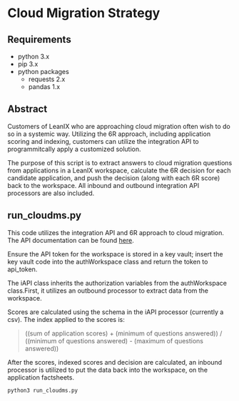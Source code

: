 # Cloud Migration Strategy

## Requirements
- python 3.x  
- pip 3.x
- python packages
  - requests 2.x
  - pandas 1.x


## Abstract
Customers of LeanIX who are approaching cloud migration often wish to do so in a systemic way.  Utilizing the 6R approach, including application scoring and indexing, customers can utilize the integration API to programmitcally apply a customized solution.

The purpose of this script is to extract answers to cloud migration questions from applications in a LeanIX workspace, calculate the 6R decision for each candidate application, and push the decision (along with each 6R score) back to the workspace.  All inbound and outbound integration API processors are also included.

## run_cloudms.py

This code utilizes the integration API and 6R approach to cloud migration.  The API documentation can be found [here](https://docs.leanix.net/docs/integration-api). 

Ensure the API token for the workspace is stored in a key vault; insert the key vault code into the authWorkspace class and return the token to api_token.

The iAPI class inherits the authorization variables from the authWorkspace class.First, it utilizes an outbound processor to extract data from the workspace.

Scores are calculated using the schema in the iAPI processor (currently a csv).  The index applied to the scores is:

>((sum of application scores) + (minimum of questions answered)) / ((minimum of questions answered) - (maximum of questions answered))


After the scores, indexed scores and decision are calculated, an inbound processor is utilized to put the data back into the workspace, on the application factsheets. 

```
python3 run_cloudms.py
```

